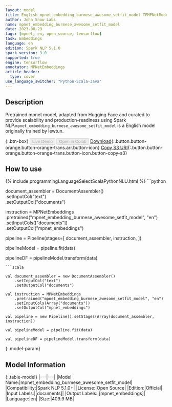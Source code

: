 ```yaml
---
layout: model
title: English mpnet_embedding_burmese_awesome_setfit_model TFMPNetModel from lewtun
author: John Snow Labs
name: mpnet_embedding_burmese_awesome_setfit_model
date: 2023-08-29
tags: [mpnet, en, open_source, tensorflow]
task: Embeddings
language: en
edition: Spark NLP 5.1.0
spark_version: 3.0
supported: true
engine: tensorflow
annotator: MPNetEmbeddings
article_header:
  type: cover
use_language_switcher: "Python-Scala-Java"
---
```


## Description

Pretrained mpnet  model, adapted from Hugging Face and curated to provide scalability and production-readiness using Spark NLP.`mpnet_embedding_burmese_awesome_setfit_model` is a English model originally trained by lewtun.

{:.btn-box}
<button class="button button-orange" disabled>Live Demo</button>
<button class="button button-orange" disabled>Open in Colab</button>
[Download](https://s3.amazonaws.com/auxdata.johnsnowlabs.com/public/models/mpnet_embedding_burmese_awesome_setfit_model_en_5.1.0_3.0_1693325785200.zip){:.button.button-orange.button-orange-trans.arr.button-icon}
[Copy S3 URI](s3://auxdata.johnsnowlabs.com/public/models/mpnet_embedding_burmese_awesome_setfit_model_en_5.1.0_3.0_1693325785200.zip){:.button.button-orange.button-orange-trans.button-icon.button-copy-s3}

## How to use



<div class="tabs-box" markdown="1">
{% include programmingLanguageSelectScalaPythonNLU.html %}
```python

document_assembler = DocumentAssembler() \
    .setInputCol("text") \
    .setOutputCol("documents")

instruction = MPNetEmbeddings \
    .pretrained("mpnet_embedding_burmese_awesome_setfit_model", "en")\
    .setInputCols(["documents"]) \
    .setOutputCol("mpnet_embeddings")

pipeline = Pipeline(stages=[
  document_assembler,
  instruction,
])

pipelineModel = pipeline.fit(data)

pipelineDF = pipelineModel.transform(data)
```
```scala

val document_assembler = new DocumentAssembler()
    .setInputCol("text") 
    .setOutputCol("documents")

val instruction = MPNetEmbeddings
    .pretrained("mpnet_embedding_burmese_awesome_setfit_model", "en")
    .setInputCols(Array("documents")) 
    .setOutputCol("mpnet_embeddings") 

val pipeline = new Pipeline().setStages(Array(document_assembler, instruction))

val pipelineModel = pipeline.fit(data)

val pipelineDF = pipelineModel.transform(data)

```
</div>

{:.model-param}
## Model Information

{:.table-model}
|---|---|
|Model Name:|mpnet_embedding_burmese_awesome_setfit_model|
|Compatibility:|Spark NLP 5.1.0+|
|License:|Open Source|
|Edition:|Official|
|Input Labels:|[documents]|
|Output Labels:|[mpnet_embeddings]|
|Language:|en|
|Size:|409.9 MB|